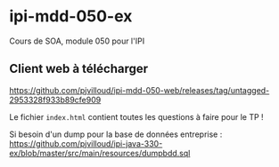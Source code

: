 # ipi-mdd-050-ex
Cours de SOA, module 050 pour l'IPI

## Client web à télécharger

https://github.com/pjvilloud/ipi-mdd-050-web/releases/tag/untagged-2953328f933b89cfe909

Le fichier `index.html` contient toutes les questions à faire pour le TP !

Si besoin d'un dump pour la base de données entreprise : 
https://github.com/pjvilloud/ipi-java-330-ex/blob/master/src/main/resources/dumpbdd.sql
